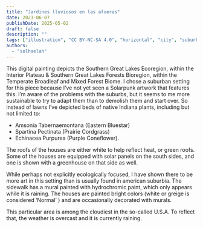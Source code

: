 ```yaml
---
title: "Jardines lluviosos en las afueras"
date: 2023-06-07
publishDate: 2025-05-02
draft: false
description: ""
tags: ["illustration", "CC BY-NC-SA 4.0", "horizontal", "city", "suburbia", "weather"]
authors:
  - "solhaelan"
---
```


This digital painting depicts the Southern Great Lakes Ecoregion, within the Interior Plateau & Southern Great Lakes Forests Bioregion, within the Temperate Broadleaf and Mixed Forest Biome.
I chose a suburban setting for this piece because I’ve not yet seen a Solarpunk artwork that features this. I’m aware of the problems with the suburbs, but it seems to me more sustainable to try to adapt them than to demolish them and start over. So instead of lawns I’ve depicted beds of native Indiana plants, including but not limited to:

- Amsonia Tabernaemontana (Eastern Bluestar)
- Spartina Pectinata (Prairie Cordgrass)
- Echinacea Purpurea (Purple Coneflower).

The roofs of the houses are either white to help reflect heat, or green roofs. Some of the houses are equipped with solar panels on the south sides, and one is shown with a greenhouse on that side as well.

While perhaps not explicitly ecologically focused, I have shown there to be more art in this setting than is usually found in american suburbia. The sidewalk has a mural painted with hydrochromic paint, which only appears while it is raining. The houses are painted bright colors (white or greige is  considered ‘Normal’ ) and are occasionally decorated with murals.

This particular area is among the cloudiest in the so-called U.S.A. To reflect that, the weather is overcast and it is currently raining.